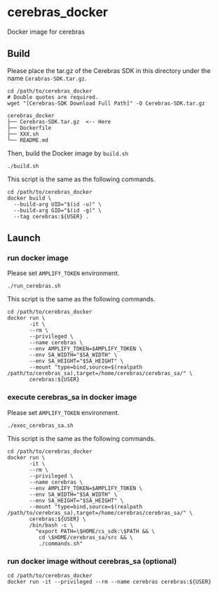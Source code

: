 # cerebras_docker

Docker image for cerebras

## Build

Please place the tar.gz of the Cerebras SDK in this directory under the name `Cerabras-SDK.tar.gz`.

```console
cd /path/to/cerebras_docker
# Double quotes are required.
wget "[Cerebras-SDK Download Full Path]" -O Cerebras-SDK.tar.gz
```

```console
cerebras_docker
├── Cerebras-SDK.tar.gz  <-- Here
├── Dockerfile
├── XXX.sh
└── README.md
```

Then, build the Docker image by `build.sh`

```console
./build.sh
```

This script is the same as the following commands.

```console
cd /path/to/cerebras_docker
docker build \
  --build-arg UID="$(id -u)" \
  --build-arg GID="$(id -g)" \
  --tag cerebras:${USER} .
```

## Launch

### run docker image

Please set `AMPLIFY_TOKEN` environment.

```console
./run_cerebras.sh
```

This script is the same as the following commands.

```console
cd /path/to/cerebras_docker
docker run \
       -it \
       --rm \
       --privileged \
       --name cerebras \
       --env AMPLIFY_TOKEN=$AMPLIFY_TOKEN \
       --env SA_WIDTH="$SA_WIDTH" \
       --env SA_HEIGHT="$SA_HEIGHT" \
       --mount "type=bind,source=$(realpath /path/to/cerebras_sa),target=/home/cerebras/cerebras_sa/" \
       cerebras:${USER}
```

### execute cerebras_sa in docker image

Please set `AMPLIFY_TOKEN` environment.

```console
./exec_cerebras_sa.sh
```

This script is the same as the following commands.

```console
cd /path/to/cerebras_docker
docker run \
       -it \
       --rm \
       --privileged \
       --name cerebras \
       --env AMPLIFY_TOKEN=$AMPLIFY_TOKEN \
       --env SA_WIDTH="$SA_WIDTH" \
       --env SA_HEIGHT="$SA_HEIGHT" \
       --mount "type=bind,source=$(realpath /path/to/cerebras_sa),target=/home/cerebras/cerebras_sa/" \
       cerebras:${USER} \
       /bin/bash -c \
         "export PATH=\$HOME/cs_sdk:\$PATH && \
          cd \$HOME/cerebras_sa/src && \
          ./commands.sh"
```

### run docker image without cerebras_sa (optional)

```console
cd /path/to/cerebras_docker
docker run -it --privileged --rm --name cerebras cerebras:${USER}
```
